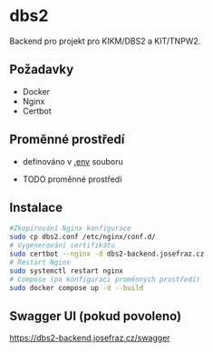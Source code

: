 # dbs2

Backend pro projekt pro KIKM/DBS2 a KIT/TNPW2.

## Požadavky

- Docker
- Nginx
- Certbot

## Proměnné prostředí

- definováno v [.env](.env) souboru

- TODO proměnné prostředí

## Instalace

```bash
#Zkopírování Nginx konfigurace
sudo cp dbs2.conf /etc/nginx/conf.d/
# Vygenerování certifikátu
sudo certbot --nginx -d dbs2-backend.josefraz.cz
# Restart Nginx
sudo systemctl restart nginx
# Compose (po konfiguraci proměnných prostředí)
sudo docker compose up -d --build
```

## Swagger UI (pokud povoleno)

<https://dbs2-backend.josefraz.cz/swagger>
